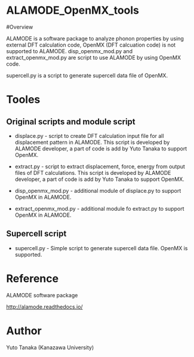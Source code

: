 
ALAMODE_OpenMX_tools
====

#Overview

ALAMODE is a software package to analyze phonon properties by using external DFT calculation code, OpenMX (DFT calcuation code) is not supported to ALAMODE. disp_openmx_mod.py and extract_openmx_mod.py are script to use ALAMODE by using OpenMX code.

supercell.py is a script to generate supercell data file of OpenMX.


# Tooles
## Original scripts and module script

* displace.py - script to create DFT calculation input file for all displacement pattern in ALAMODE. This script is developed by ALAMODE developer, a part of code is add by Yuto Tanaka to support OpenMX.

* extract.py - script to extract displacement, force, energy from output files of DFT calculations. This script is developed by ALAMODE developer, a part of code is add by Yuto Tanaka to support OpenMX.

* disp_openmx_mod.py - additional module of displace.py to support OpenMX in ALAMODE.

* extract_openmx_mod.py - additional module fo extract.py to support OpenMX in ALAMODE.

## Supercell script
* supercell.py - Simple script to generate supercell data file. OpenMX is supported.

# Reference
ALAMODE software package

http://alamode.readthedocs.io/

# Author
Yuto Tanaka (Kanazawa University)


